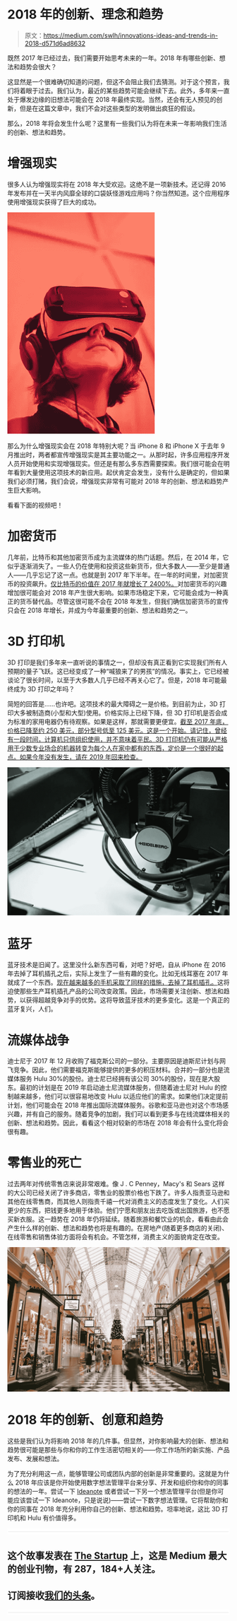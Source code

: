 # 2018 年的创新、理念和趋势

> 原文：<https://medium.com/swlh/innovations-ideas-and-trends-in-2018-d571d6ad8632>

既然 2017 年已经过去，我们需要开始思考未来的一年。2018 年有哪些创新、想法和趋势会很大？

这显然是一个很难确切知道的问题，但这不会阻止我们去猜测。对于这个预言，我们将着眼于过去。我们认为，最近的某些趋势可能会继续下去。此外，多年来一直处于爆发边缘的旧想法可能会在 2018 年最终实现。当然，还会有无人预见的创新，但是在这篇文章中，我们不会对这些类型的发明做出疯狂的假设。

那么，2018 年将会发生什么呢？这里有一些我们认为将在未来一年影响我们生活的创新、想法和趋势。

# 增强现实

很多人认为增强现实将在 2018 年大受欢迎。这绝不是一项新技术。还记得 2016 年发布并在一天半内风靡全球的口袋妖怪游戏应用吗？你当然知道。这个应用程序使用增强现实获得了巨大的成功。

![](img/0e78b5d3fb6e9fa87e3f779748ea3266.png)

那么为什么增强现实会在 2018 年特别大呢？当 iPhone 8 和 iPhone X 于去年 9 月推出时，两者都宣传增强现实是其主要功能之一。从那时起，许多应用程序开发人员开始使用和实现增强现实。但还是有那么多东西需要探索。我们很可能会在明年看到大量使用这项技术的新应用。起伏肯定会发生，没有什么是确定的，但如果我们必须打赌，我们会说，增强现实非常有可能对 2018 年的创新、想法和趋势产生巨大影响。

看看下面的视频吧！

# 加密货币

几年前，比特币和其他加密货币成为主流媒体的热门话题。然后，在 2014 年，它似乎逐渐消失了。一些人仍在使用和投资这些新货币，但大多数人——至少是普通人——几乎忘记了这一点。也就是到 2017 年下半年。在一年的时间里，对加密货币的投资飙升。[仅比特币的价值在 2017 年就增长了 2400%。](https://coinmarketcap.com/currencies/bitcoin/)对加密货币的兴趣增加很可能会对 2018 年产生很大影响。如果市场稳定下来，它可能会成为一种真正的货币替代品。尽管这很可能不会在 2018 年发生，但我们确信加密货币的宣传只会在 2018 年增长，并成为今年最重要的创新、想法和趋势之一。

# 3D 打印机

3D 打印是我们多年来一直听说的事情之一，但却没有真正看到它实现我们所有人预期的量子飞跃。这已经变成了一种“喊狼来了的男孩”的情况。事实上，它已经被谈论了很长时间，以至于大多数人几乎已经不再关心它了。但是，2018 年可能最终成为 3D 打印之年吗？

简短的回答是……也许吧。这项技术的最大障碍之一是价格。到目前为止，3D 打印大多被制造商(小型和大型)使用。价格实际上已经下降，但 3D 打印机是否会成为标准的家用电器仍有待观察。如果是这样，那就需要更便宜。[截至 2017 年底，价格已降至约 250 美元，部分型号低至 125 美元。这是一个开始。请记住，曾经有一段时间，计算机只供组织使用，并不意味着平民。3D 打印机仍有可能从严格用于少数专业场合的机器转变为每个人在家中都有的东西，定价是一个很好的起点。如果今年没有发生，请在 2019 年回来检查。](https://www.amazon.com/s/ref=nb_sb_ss_c_1_7?url=search-alias%3Daps&field-keywords=3d+printer&sprefix=3d+prin%2Caps%2C225&crid=PZQISELLI609)

![](img/4e7856330cc18dd4966ee186c77fc1bb.png)

# 蓝牙

蓝牙技术是旧闻了。这里没什么新东西可看，对吧？好吧，自从 iPhone 在 2016 年去掉了耳机插孔之后，实际上发生了一些有趣的变化。比如无线耳塞在 2017 年就成了一个东西。[现在越来越多的手机采取了同样的措施，去掉了耳机插孔。](https://www.linkedin.com/pulse/list-smartphones-without-35mm-headphone-jack-lee/)这将迫使那些生产耳机插孔产品的公司改变政策。因此，市场需要关注创新、想法和趋势，以获得超越竞争对手的优势。这将导致蓝牙技术的更多变化。这是一个真正的蓝牙复兴，人们。

# 流媒体战争

迪士尼于 2017 年 12 月收购了福克斯公司的一部分。主要原因是迪斯尼计划与网飞竞争。因此，他们需要福克斯能够提供的更多的积压材料。合并的一部分也是流媒体服务 Hulu 30%的股份。迪士尼已经拥有该公司 30%的股份，现在是大股东。最初的计划是在 2019 年启动迪士尼流媒体服务，但随着迪士尼对 Hulu 的控制越来越多，他们可以很容易地改变 Hulu 以适应他们的需求。如果他们决定提前计划，他们可能会在 2018 年推出国际流媒体服务。谷歌和亚马逊也对这个市场感兴趣，并有自己的服务。随着竞争的加剧，我们可以看到更多与在线流媒体相关的创新、想法和趋势。因此，看看这个相对较新的市场在 2018 年会有什么变化将会很有趣。

# 零售业的死亡

过去两年对传统零售店来说非常艰难。像 J . C Penney，Macy's 和 Sears 这样的大公司已经关闭了许多商店，零售业的股票价格也下跌了。许多人指责亚马逊和其他在线零售商，而其他人则指责千禧一代对消费主义的态度发生了变化。人们买更少的东西，把钱更多地用于体验。他们宁愿和朋友出去吃饭或出国旅游，也不愿买新衣服。这一趋势在 2018 年仍将延续。随着旅游和餐饮业的机会，看看由此会产生什么样的创新、想法和趋势也将是有趣的。在房地产(随着更多商店的关闭)、在线零售和销售体验方面将会有机会。不管怎样，消费主义的面貌肯定在改变。

![](img/1c3a31700f033eba92efaca1d3c088f5.png)

# 2018 年的创新、创意和趋势

这些是我们认为将影响 2018 年的几件事。但显然，对你影响最大的创新、想法和趋势很可能是那些与你和你的工作生活密切相关的——你工作场所的新实施、产品发布、发展和想法。

为了充分利用这一点，能够管理公司或团队内部的创新是非常重要的。这就是为什么 2018 年应该是你开始使用数字想法管理平台来分享、开发和组织你和你的同事的想法的一年。尝试一下 [Ideanote](https://ideanote.io/) 或者尝试一下另一个想法管理平台(但是你可能应该尝试一下 Ideanote，只是说说)——尝试一下数字想法管理。它将帮助你和你的同事在 2018 年充分利用你自己的创新、想法和趋势。坦率地说，这比 3D 打印机和 Hulu 有价值得多。

![](img/731acf26f5d44fdc58d99a6388fe935d.png)

## 这个故事发表在 [The Startup](https://medium.com/swlh) 上，这是 Medium 最大的创业刊物，有 287，184+人关注。

## 订阅接收[我们的头条](http://growthsupply.com/the-startup-newsletter/)。

![](img/731acf26f5d44fdc58d99a6388fe935d.png)
